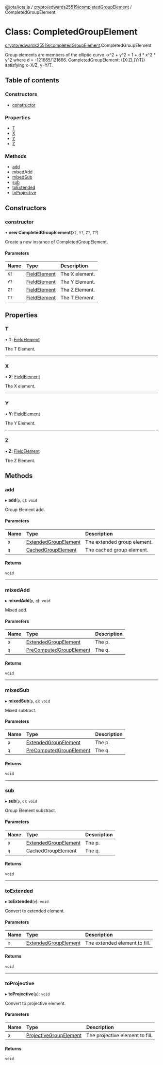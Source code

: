 [@iota/iota.js](../README.md) / [crypto/edwards25519/completedGroupElement](../modules/crypto_edwards25519_completedgroupelement.md) / CompletedGroupElement

# Class: CompletedGroupElement

[crypto/edwards25519/completedGroupElement](../modules/crypto_edwards25519_completedgroupelement.md).CompletedGroupElement

Group elements are members of the elliptic curve -x^2 + y^2 = 1 + d * x^2 *
y^2 where d = -121665/121666.
CompletedGroupElement: ((X:Z),(Y:T)) satisfying x=X/Z, y=Y/T.

## Table of contents

### Constructors

- [constructor](crypto_edwards25519_completedgroupelement.completedgroupelement.md#constructor)

### Properties

- [T](crypto_edwards25519_completedgroupelement.completedgroupelement.md#t)
- [X](crypto_edwards25519_completedgroupelement.completedgroupelement.md#x)
- [Y](crypto_edwards25519_completedgroupelement.completedgroupelement.md#y)
- [Z](crypto_edwards25519_completedgroupelement.completedgroupelement.md#z)

### Methods

- [add](crypto_edwards25519_completedgroupelement.completedgroupelement.md#add)
- [mixedAdd](crypto_edwards25519_completedgroupelement.completedgroupelement.md#mixedadd)
- [mixedSub](crypto_edwards25519_completedgroupelement.completedgroupelement.md#mixedsub)
- [sub](crypto_edwards25519_completedgroupelement.completedgroupelement.md#sub)
- [toExtended](crypto_edwards25519_completedgroupelement.completedgroupelement.md#toextended)
- [toProjective](crypto_edwards25519_completedgroupelement.completedgroupelement.md#toprojective)

## Constructors

### constructor

• **new CompletedGroupElement**(`X?`, `Y?`, `Z?`, `T?`)

Create a new instance of CompletedGroupElement.

#### Parameters

| Name | Type | Description |
| :------ | :------ | :------ |
| `X?` | [FieldElement](crypto_edwards25519_fieldelement.fieldelement.md) | The X element. |
| `Y?` | [FieldElement](crypto_edwards25519_fieldelement.fieldelement.md) | The Y Element. |
| `Z?` | [FieldElement](crypto_edwards25519_fieldelement.fieldelement.md) | The Z Element. |
| `T?` | [FieldElement](crypto_edwards25519_fieldelement.fieldelement.md) | The T Element. |

## Properties

### T

• **T**: [FieldElement](crypto_edwards25519_fieldelement.fieldelement.md)

The T Element.

___

### X

• **X**: [FieldElement](crypto_edwards25519_fieldelement.fieldelement.md)

The X element.

___

### Y

• **Y**: [FieldElement](crypto_edwards25519_fieldelement.fieldelement.md)

The Y Element.

___

### Z

• **Z**: [FieldElement](crypto_edwards25519_fieldelement.fieldelement.md)

The Z Element.

## Methods

### add

▸ **add**(`p`, `q`): `void`

Group Element add.

#### Parameters

| Name | Type | Description |
| :------ | :------ | :------ |
| `p` | [ExtendedGroupElement](crypto_edwards25519_extendedgroupelement.extendedgroupelement.md) | The extended group element. |
| `q` | [CachedGroupElement](crypto_edwards25519_cachedgroupelement.cachedgroupelement.md) | The cached group element. |

#### Returns

`void`

___

### mixedAdd

▸ **mixedAdd**(`p`, `q`): `void`

Mixed add.

#### Parameters

| Name | Type | Description |
| :------ | :------ | :------ |
| `p` | [ExtendedGroupElement](crypto_edwards25519_extendedgroupelement.extendedgroupelement.md) | The p. |
| `q` | [PreComputedGroupElement](crypto_edwards25519_precomputedgroupelement.precomputedgroupelement.md) | The q. |

#### Returns

`void`

___

### mixedSub

▸ **mixedSub**(`p`, `q`): `void`

Mixed subtract.

#### Parameters

| Name | Type | Description |
| :------ | :------ | :------ |
| `p` | [ExtendedGroupElement](crypto_edwards25519_extendedgroupelement.extendedgroupelement.md) | The p. |
| `q` | [PreComputedGroupElement](crypto_edwards25519_precomputedgroupelement.precomputedgroupelement.md) | The q. |

#### Returns

`void`

___

### sub

▸ **sub**(`p`, `q`): `void`

Group Element substract.

#### Parameters

| Name | Type | Description |
| :------ | :------ | :------ |
| `p` | [ExtendedGroupElement](crypto_edwards25519_extendedgroupelement.extendedgroupelement.md) | The p. |
| `q` | [CachedGroupElement](crypto_edwards25519_cachedgroupelement.cachedgroupelement.md) | The q. |

#### Returns

`void`

___

### toExtended

▸ **toExtended**(`e`): `void`

Convert to extended element.

#### Parameters

| Name | Type | Description |
| :------ | :------ | :------ |
| `e` | [ExtendedGroupElement](crypto_edwards25519_extendedgroupelement.extendedgroupelement.md) | The extended element to fill. |

#### Returns

`void`

___

### toProjective

▸ **toProjective**(`p`): `void`

Convert to projective element.

#### Parameters

| Name | Type | Description |
| :------ | :------ | :------ |
| `p` | [ProjectiveGroupElement](crypto_edwards25519_projectivegroupelement.projectivegroupelement.md) | The projective element to fill. |

#### Returns

`void`
